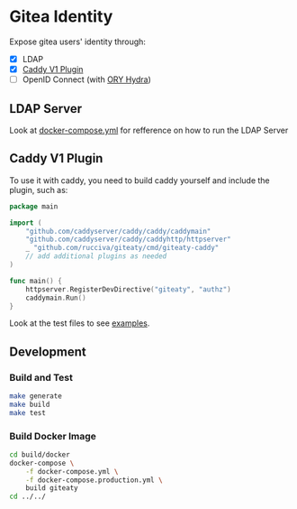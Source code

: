 # Gitea Identity

Expose gitea users' identity through:

- [x] LDAP
- [x] [Caddy V1 Plugin](https://caddyserver.com/v1/)
- [ ] OpenID Connect (with [ORY Hydra](https://github.com/ory/hydra))

## LDAP Server

Look at [docker-compose.yml](build/docker/docker-compose.yml#L78) for refference on how to run the LDAP Server

## Caddy V1 Plugin

To use it with caddy, you need to build caddy yourself and include the plugin, such as:

```go
package main

import (
    "github.com/caddyserver/caddy/caddy/caddymain"
    "github.com/caddyserver/caddy/caddyhttp/httpserver"
    _ "github.com/rucciva/giteaty/cmd/giteaty-caddy"
    // add additional plugins as needed
)

func main() {
    httpserver.RegisterDevDirective("giteaty", "authz")
    caddymain.Run()
}

```

Look at the test files to see [examples](pkg/caddyhandler/setup_test.go#L31-L53).

## Development

### Build and Test

```bash
make generate
make build
make test
```

### Build Docker Image

```bash
cd build/docker
docker-compose \
    -f docker-compose.yml \
    -f docker-compose.production.yml \
    build giteaty
cd ../../
```
